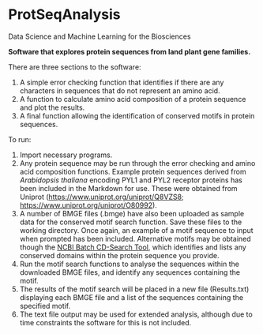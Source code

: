 # ProtSeqAnalysis
Data Science and Machine Learning for the Biosciences

**Software that explores protein sequences from land plant gene families.** 

There are three sections to the software:
1. A simple error checking function that identifies if there are any characters in sequences that do not represent an amino acid.
2. A function to calculate amino acid composition of a protein sequence and plot the results.
3. A final function allowing the identification of conserved motifs in protein sequences.

To run:
1. Import necessary programs.
2. Any protein sequence may be run through the error checking and amino acid composition functions. 
Example protein sequences derived from *Arabidopsis thaliana* encoding PYL1 and PYL2 receptor proteins has been included in the Markdown for use. These were obtained from Uniprot (https://www.uniprot.org/uniprot/Q8VZS8; https://www.uniprot.org/uniprot/O80992).
3. A number of BMGE files (.bmge) have also been uploaded as sample data for the conserved motif search function. Save these files to the working directory.
Once again, an example of a motif sequence to input when prompted has been included. Alternative motifs may be obtained though the [NCBI Batch CD-Search Tool](https://www.ncbi.nlm.nih.gov/Structure/bwrpsb/bwrpsb.cgi), which identifies and lists any conserved domains within the protein sequence you provide.
4. Run the motif search functions to analyse the sequences within the downloaded BMGE files, and identify any sequences containing the motif.
5. The results of the motif search will be placed in a new file (Results.txt) displaying each BMGE file and a list of the sequences containing the specified motif.
6. The text file output may be used for extended analysis, although due to time constraints the software for this is not included.
